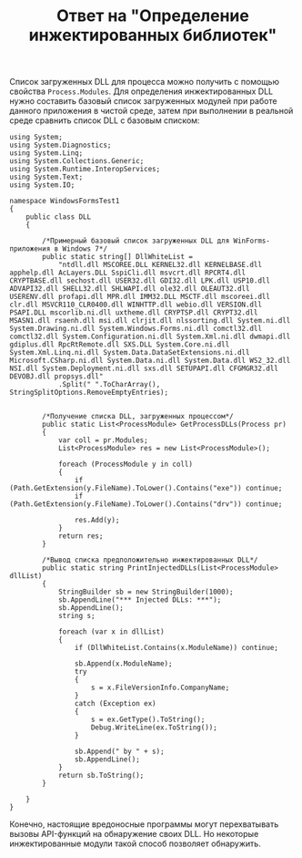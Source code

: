 ﻿---
title: "Ответ на \"Определение инжектированных библиотек\""
se.owner.user_id: 240512
se.owner.display_name: "MSDN.WhiteKnight"
se.owner.link: "https://ru.stackoverflow.com/users/240512/msdn-whiteknight"
se.answer_id: 784952
se.question_id: 676492
se.post_type: answer
se.is_accepted: False
---
<p>Список загруженных DLL для процесса можно получить с помощью свойства <code>Process.Modules</code>. Для определения инжектированных DLL нужно составить базовый список загруженных модулей при работе данного приложения в чистой среде, затем при выполнении в реальной среде сравнить список DLL с базовым списком:</p>

<pre><code>using System;
using System.Diagnostics;
using System.Linq;
using System.Collections.Generic;
using System.Runtime.InteropServices;
using System.Text;
using System.IO;

namespace WindowsFormsTest1
{
    public class DLL
    {        

        /*Примерный базовый список загруженных DLL для WinForms-приложения в Windows 7*/
        public static string[] DllWhiteList =
            "ntdll.dll MSCOREE.DLL KERNEL32.dll KERNELBASE.dll apphelp.dll AcLayers.DLL SspiCli.dll msvcrt.dll RPCRT4.dll CRYPTBASE.dll sechost.dll USER32.dll GDI32.dll LPK.dll USP10.dll ADVAPI32.dll SHELL32.dll SHLWAPI.dll ole32.dll OLEAUT32.dll USERENV.dll profapi.dll MPR.dll IMM32.DLL MSCTF.dll mscoreei.dll clr.dll MSVCR110_CLR0400.dll WINHTTP.dll webio.dll VERSION.dll PSAPI.DLL mscorlib.ni.dll uxtheme.dll CRYPTSP.dll CRYPT32.dll MSASN1.dll rsaenh.dll msi.dll clrjit.dll nlssorting.dll System.ni.dll System.Drawing.ni.dll System.Windows.Forms.ni.dll comctl32.dll comctl32.dll System.Configuration.ni.dll System.Xml.ni.dll dwmapi.dll gdiplus.dll RpcRtRemote.dll SXS.DLL System.Core.ni.dll System.Xml.Linq.ni.dll System.Data.DataSetExtensions.ni.dll Microsoft.CSharp.ni.dll System.Data.ni.dll System.Data.dll WS2_32.dll NSI.dll System.Deployment.ni.dll sxs.dll SETUPAPI.dll CFGMGR32.dll DEVOBJ.dll propsys.dll"
            .Split(" ".ToCharArray(), StringSplitOptions.RemoveEmptyEntries);


        /*Получение списка DLL, загруженных процессом*/
        public static List&lt;ProcessModule&gt; GetProcessDLLs(Process pr)
        {
            var coll = pr.Modules;
            List&lt;ProcessModule&gt; res = new List&lt;ProcessModule&gt;();

            foreach (ProcessModule y in coll)
            {
                if (Path.GetExtension(y.FileName).ToLower().Contains("exe")) continue;
                if (Path.GetExtension(y.FileName).ToLower().Contains("drv")) continue;

                res.Add(y);
            }
            return res;
        }

        /*Вывод списка предположительно инжектированных DLL*/
        public static string PrintInjectedDLLs(List&lt;ProcessModule&gt; dllList)
        {
            StringBuilder sb = new StringBuilder(1000);
            sb.AppendLine("*** Injected DLLs: ***");
            sb.AppendLine();
            string s;

            foreach (var x in dllList)
            {
                if (DllWhiteList.Contains(x.ModuleName)) continue;

                sb.Append(x.ModuleName);
                try
                {
                    s = x.FileVersionInfo.CompanyName;
                }
                catch (Exception ex)
                {
                    s = ex.GetType().ToString();
                    Debug.WriteLine(ex.ToString());
                }

                sb.Append(" by " + s);
                sb.AppendLine();
            }
            return sb.ToString();
        }        

    }
}
</code></pre>

<p>Конечно, настоящие вредоносные программы могут перехватывать вызовы API-функций на обнаружение своих DLL. Но некоторые инжектированные модули такой способ позволяет обнаружить.</p>
